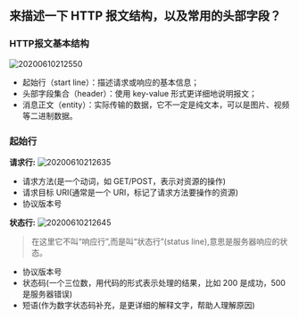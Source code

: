 ## 来描述一下 HTTP 报文结构，以及常用的头部字段？

### HTTP报文基本结构

![20200610212550]( https://supyyy-1259673491.cos.ap-beijing.myqcloud.com/2020/pictures20200610212550.png)

- 起始行（start line）：描述请求或响应的基本信息；
- 头部字段集合（header）：使用 key-value 形式更详细地说明报文；
- 消息正文（entity）：实际传输的数据，它不一定是纯文本，可以是图片、视频等二进制数据。

### 起始行

**请求行:**
   ![20200610212635]( https://supyyy-1259673491.cos.ap-beijing.myqcloud.com/2020/pictures20200610212635.png)

- 请求方法(是一个动词，如 GET/POST，表示对资源的操作)
- 请求目标 URI(通常是一个 URI，标记了请求方法要操作的资源)
- 协议版本号

**状态行:**
   ![20200610212645]( https://supyyy-1259673491.cos.ap-beijing.myqcloud.com/2020/pictures20200610212645.png)

> 在这里它不叫“响应行”,而是叫“状态行”(status line),意思是服务器响应的状态。

- 协议版本号
- 状态码(一个三位数，用代码的形式表示处理的结果，比如 200 是成功，500 是服务器错误)
- 短语(作为数字状态码补充，是更详细的解释文字，帮助人理解原因)

